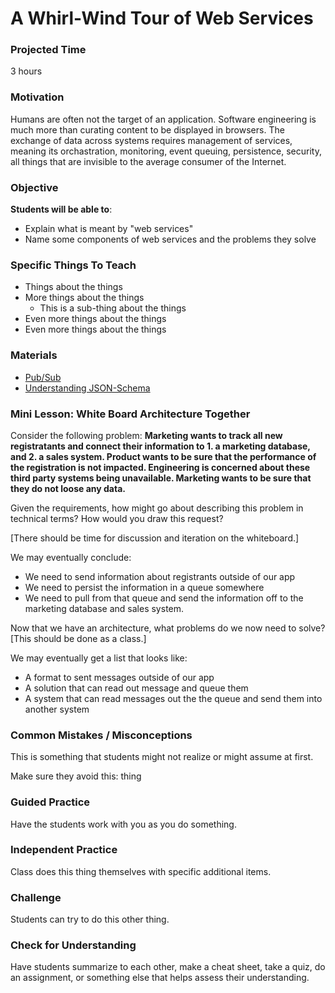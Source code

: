 # A Whirl-Wind Tour of Web Services

### Projected Time
3 hours

### Motivation
Humans are often not the target of an application. Software engineering is
much more than curating content to be displayed in browsers. The exchange of
data across systems requires management of services, meaning its orchastration,
monitoring, event queuing, persistence, security, all things that are invisible
to the average consumer of the Internet.


### Objective
**Students will be able to**:
- Explain what is meant by "web services"
- Name some components of web services and the problems they solve

### Specific Things To Teach
- Things about the things
- More things about the things
	- This is a sub-thing about the things
- Even more things about the things
- Even more things about the things

### Materials

- [Pub/Sub](https://cloud.google.com/pubsub/docs/overview)
- [Understanding JSON-Schema](https://spacetelescope.github.io/understanding-json-schema/)

### Mini Lesson: White Board Architecture Together

Consider the following problem:
__Marketing wants to track all new registratants and connect their information
to 1. a marketing database, and 2. a sales system. Product wants to be sure
that the performance of the registration is not impacted. Engineering is
concerned about these third party systems being unavailable. Marketing wants to
be sure that they do not loose any data.__

Given the requirements, how might go about describing this problem in technical
terms?
How would you draw this request?

[There should be time for discussion and iteration on the whiteboard.]

We may eventually conclude:
- We need to send information about registrants outside of our app
- We need to persist the information in a queue somewhere
- We need to pull from that queue and send the information off to the marketing
  database and sales system.

Now that we have an architecture, what problems do we now need to solve?
[This should be done as a class.]

We may eventually get a list that looks like:
- A format to sent messages outside of our app
- A solution that can read out message and queue them
- A system that can read messages out the the queue and send them into another
  system

### Common Mistakes / Misconceptions

This is something that students might not realize or might assume at first.

Make sure they avoid this: thing


### Guided Practice

Have the students work with you as you do something.


### Independent Practice

Class does this thing themselves with specific additional items.


### Challenge

Students can try to do this other thing.


### Check for Understanding

Have students summarize to each other, make a cheat sheet, take a quiz, do an assignment, or something else that helps assess their understanding. 
